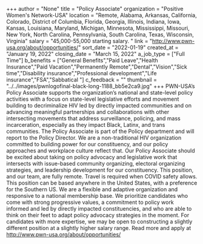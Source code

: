 +++
author = "None"
title = "Policy Associate"
organization = "Positive Women's Network-USA"
location = "Remote, Alabama, Arkansas, California, Colorado, District of Columbia, Florida, Georgia, Illinois, Indiana, Iowa, Kansas, Louisiana, Maryland, Michigan, Minnesota, Mississippi, Missouri, New York, North Carolina, Pennsylvania, South Carolina, Texas, Wisconsin, Virginia"
salary = "45,000-55,000 starting salary. "
link = "http://www.pwn-usa.org/about/opportunities/"
sort_date = "2022-01-19"
created_at = "January 19, 2022"
closing_date = "March 15, 2022"
a_job_type = ["Full Time"]
b_benefits = ["General Benefits","Paid Leave","Health Insurance","Paid Vacation","Permanently Remote","Dental","Vision","Sick time","Disability insurance","Professional development","Life insurance","FSA","Sabbatical "]
c_feedback = ""
thumbnail = "../../images/pwnlogofinal-black-long-1188_bb5e2ca9.jpg"
+++
PWN-USA’s Policy Associate supports the organization’s national and state-level policy activities with a focus on state-level legislative efforts and movement building to decriminalize HIV led by directly impacted communities and on advancing meaningful partnerships and collaborations with other intersecting movements that address surveillance, policing, and mass incarceration, especially as they impact Black, Latinx, and trans communities. The Policy Associate is part of the Policy department and will report to the Policy Director. We are a non-traditional HIV organization committed to building power for our constituency, and our policy approaches and workplace culture reflect that. Our Policy Associate should be excited about taking on policy advocacy and legislative work that intersects with issue-based community organizing, electoral organizing strategies, and leadership development for our constituency.  This position, and our team, are fully remote. Travel is required when COVID safety allows. This position can be based anywhere in the United States, with a preference for the Southern US. 
We are a flexible and adaptive organization and responsive to a national membership base. We prioritize candidates who come with strong progressive values, a commitment to policy work informed and led by directly impacted constituencies, and who are able to think on their feet to adapt policy advocacy strategies in the moment. For candidates with more expertise, we may be open to constructing a slightly different position at a slightly higher salary range. Read more and apply at http://www.pwn-usa.org/about/opportunities/ 